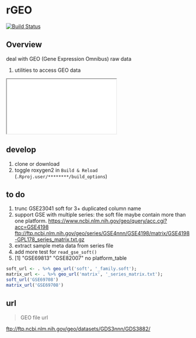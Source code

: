 # rGEO
[![Build Status](https://travis-ci.com/dongzhuoer/rGEO.svg?branch=master)](https://travis-ci.com/dongzhuoer/rGEO)

## Overview

deal with GEO (Gene Expression Omnibus) raw data

1. utilities to access GEO data

<iframe src="URL"></iframe>

## develop

1. clone or download
1. toggle roxygen2 in `Build & Reload` (`.Rproj.user/********/build_options`)

## to do

1. trunc GSE23041 soft for 3+ duplicated column name
1. support GSE with multiple series: the soft file maybe contain more than one platform.
   https://www.ncbi.nlm.nih.gov/geo/query/acc.cgi?acc=GSE4198
   ftp://ftp.ncbi.nlm.nih.gov/geo/series/GSE4nnn/GSE4198/matrix/GSE4198-GPL178_series_matrix.txt.gz
1. extract sample meta data from series file
1. add more test for `read_gse_soft()`
1. [1] "GSE69813" "GSE82007"
   no platform_table





```r
soft_url <- . %>% geo_url('soft', '_family.soft');
matrix_url <- . %>% geo_url('matrix', '_series_matrix.txt');
soft_url('GSE69708')
matrix_url('GSE69708')
```



## url
> GEO file url

ftp://ftp.ncbi.nlm.nih.gov/geo/datasets/GDS3nnn/GDS3882/
